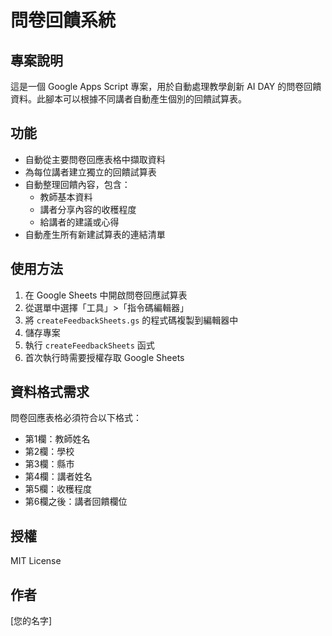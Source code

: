 # 問卷回饋系統

## 專案說明
這是一個 Google Apps Script 專案，用於自動處理教學創新 AI DAY 的問卷回饋資料。此腳本可以根據不同講者自動產生個別的回饋試算表。

## 功能
- 自動從主要問卷回應表格中擷取資料
- 為每位講者建立獨立的回饋試算表
- 自動整理回饋內容，包含：
  - 教師基本資料
  - 講者分享內容的收穫程度
  - 給講者的建議或心得
- 自動產生所有新建試算表的連結清單

## 使用方法
1. 在 Google Sheets 中開啟問卷回應試算表
2. 從選單中選擇「工具」>「指令碼編輯器」
3. 將 `createFeedbackSheets.gs` 的程式碼複製到編輯器中
4. 儲存專案
5. 執行 `createFeedbackSheets` 函式
6. 首次執行時需要授權存取 Google Sheets

## 資料格式需求
問卷回應表格必須符合以下格式：
- 第1欄：教師姓名
- 第2欄：學校
- 第3欄：縣市
- 第4欄：講者姓名
- 第5欄：收穫程度
- 第6欄之後：講者回饋欄位

## 授權
MIT License

## 作者
[您的名字] 